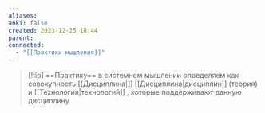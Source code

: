 ```yaml
---
aliases: 
anki: false
created: 2023-12-25 18:44
parent: 
connected:
  - "[[Практики мышления]]"
---
```


> [!tip] ==Практику== в системном мышлении определяем как 
 совокупность [[Дисциплина|]] [[Дисциплина|дисциплин]] (теория) и  [[Технология|технологий]] , которые поддерживают данную дисциплину
